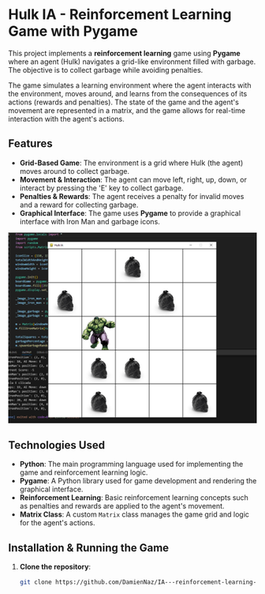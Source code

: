# Hulk IA - Reinforcement Learning Game with Pygame

This project implements a **reinforcement learning** game using **Pygame** where an agent (Hulk) navigates a grid-like environment filled with garbage. The objective is to collect garbage while avoiding penalties.

The game simulates a learning environment where the agent interacts with the environment, moves around, and learns from the consequences of its actions (rewards and penalties). The state of the game and the agent's movement are represented in a matrix, and the game allows for real-time interaction with the agent's actions.

## Features

- **Grid-Based Game**: The environment is a grid where Hulk (the agent) moves around to collect garbage.
- **Movement & Interaction**: The agent can move left, right, up, down, or interact by pressing the 'E' key to collect garbage.
- **Penalties & Rewards**: The agent receives a penalty for invalid moves and a reward for collecting garbage.
- **Graphical Interface**: The game uses **Pygame** to provide a graphical interface with Iron Man and garbage icons.

![Game Screenshot](Reinforcement_learning/screenshots/gameplay1.PNG)


## Technologies Used

- **Python**: The main programming language used for implementing the game and reinforcement learning logic.
- **Pygame**: A Python library used for game development and rendering the graphical interface.
- **Reinforcement Learning**: Basic reinforcement learning concepts such as penalties and rewards are applied to the agent's movement.
- **Matrix Class**: A custom `Matrix` class manages the game grid and logic for the agent's actions.

## Installation & Running the Game

1. **Clone the repository**:

   ```bash
   git clone https://github.com/DamienNaz/IA---reinforcement-learning-game-with-pygame.git
